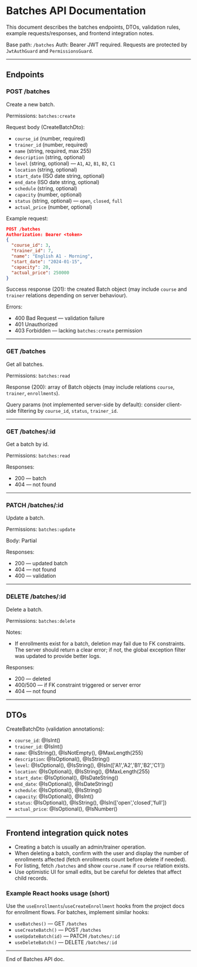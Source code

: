 # Batches API Documentation

This document describes the batches endpoints, DTOs, validation rules, example requests/responses, and frontend integration notes.

Base path: `/batches`
Auth: Bearer JWT required. Requests are protected by `JwtAuthGuard` and `PermissionsGuard`.

---

## Endpoints

### POST /batches
Create a new batch.

Permissions: `batches:create`

Request body (CreateBatchDto):
- `course_id` (number, required)
- `trainer_id` (number, required)
- `name` (string, required, max 255)
- `description` (string, optional)
- `level` (string, optional) — `A1`, `A2`, `B1`, `B2`, `C1`
- `location` (string, optional)
- `start_date` (ISO date string, optional)
- `end_date` (ISO date string, optional)
- `schedule` (string, optional)
- `capacity` (number, optional)
- `status` (string, optional) — `open`, `closed`, `full`
- `actual_price` (number, optional)

Example request:

```json
POST /batches
Authorization: Bearer <token>
{
  "course_id": 3,
  "trainer_id": 7,
  "name": "English A1 - Morning",
  "start_date": "2024-01-15",
  "capacity": 20,
  "actual_price": 250000
}
```

Success response (201): the created Batch object (may include `course` and `trainer` relations depending on server behaviour).

Errors:
- 400 Bad Request — validation failure
- 401 Unauthorized
- 403 Forbidden — lacking `batches:create` permission

---

### GET /batches
Get all batches.

Permissions: `batches:read`

Response (200): array of Batch objects (may include relations `course`, `trainer`, `enrollments`).

Query params (not implemented server-side by default): consider client-side filtering by `course_id`, `status`, `trainer_id`.

---

### GET /batches/:id
Get a batch by id.

Permissions: `batches:read`

Responses:
- 200 — batch
- 404 — not found

---

### PATCH /batches/:id
Update a batch.

Permissions: `batches:update`

Body: Partial<CreateBatchDto>

Responses:
- 200 — updated batch
- 404 — not found
- 400 — validation

---

### DELETE /batches/:id
Delete a batch.

Permissions: `batches:delete`

Notes:
- If enrollments exist for a batch, deletion may fail due to FK constraints. The server should return a clear error; if not, the global exception filter was updated to provide better logs.

Responses:
- 200 — deleted
- 400/500 — if FK constraint triggered or server error
- 404 — not found

---

## DTOs

CreateBatchDto (validation annotations):
- `course_id`: @IsInt()
- `trainer_id`: @IsInt()
- `name`: @IsString(), @IsNotEmpty(), @MaxLength(255)
- `description`: @IsOptional(), @IsString()
- `level`: @IsOptional(), @IsString(), @IsIn(['A1','A2','B1','B2','C1'])
- `location`: @IsOptional(), @IsString(), @MaxLength(255)
- `start_date`: @IsOptional(), @IsDateString()
- `end_date`: @IsOptional(), @IsDateString()
- `schedule`: @IsOptional(), @IsString()
- `capacity`: @IsOptional(), @IsInt()
- `status`: @IsOptional(), @IsString(), @IsIn(['open','closed','full'])
- `actual_price`: @IsOptional(), @IsNumber()

---

## Frontend integration quick notes

- Creating a batch is usually an admin/trainer operation.
- When deleting a batch, confirm with the user and display the number of enrollments affected (fetch enrollments count before delete if needed).
- For listing, fetch `/batches` and show `course.name` if `course` relation exists.
- Use optimistic UI for small edits, but be careful for deletes that affect child records.

### Example React hooks usage (short)

Use the `useEnrollments`/`useCreateEnrollment` hooks from the project docs for enrollment flows. For batches, implement similar hooks:

- `useBatches()` — GET `/batches`
- `useCreateBatch()` — POST `/batches`
- `useUpdateBatch(id)` — PATCH `/batches/:id`
- `useDeleteBatch()` — DELETE `/batches/:id`

---

End of Batches API doc.
